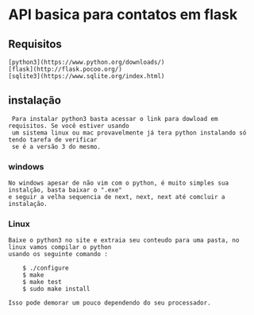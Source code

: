 # API basica para contatos em flask 

## Requisitos 
    [python3](https://www.python.org/downloads/) 
    [flask](http://flask.pocoo.org/) 
    [sqlite3](https://www.sqlite.org/index.html) 

## instalação
     Para instalar python3 basta acessar o link para dowload em requisitos. Se você estiver usando
     um sistema linux ou mac provavelmente já tera python instalando só tendo tarefa de verificar 
     se é a versão 3 do mesmo.

###     windows
    No windows apesar de não vim com o python, é muito simples sua instalção, basta baixar o ".exe" 
    e seguir a velha sequencia de next, next, next até comcluir a instalação.

###     Linux 
    Baixe o python3 no site e extraia seu conteudo para uma pasta, no linux vamos compilar o python 
    usando os seguinte comando :

        $ ./configure
        $ make 
        $ make test
        $ sudo make install

    Isso pode demorar um pouco dependendo do seu processador.
    
